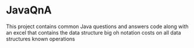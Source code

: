 # JavaQnA

This project contains common Java questions and answers code along with an excel that contains the data structure big oh notation costs on all data structures known operations
